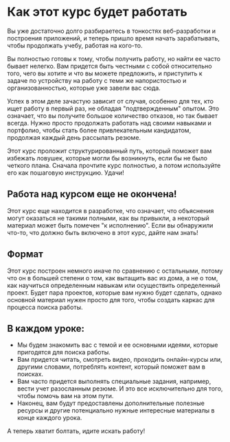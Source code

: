 # Как этот курс будет работать

Вы уже достаточно долго разбираетесь в тонкостях веб-разработки и построения приложений, и теперь пришло время начать зарабатывать, чтобы продолжать учебу, работая на кого-то.

Вы полностью готовы к тому, чтобы получить работу, но найти ее часто бывает нелегко. Вам придется быть честными с собой относительно того, чего вы хотите и что вы можете предложить, и приступить к задаче по устройству на работу с теми же напористостью и организованностью, которые уже завели вас сюда.

Успех в этом деле зачастую зависит от случая, особенно для тех, кто ищет работу в первый раз, не обладая "подтвержденным" опытом. Это означает, что вы получите большое количество отказов, но так бывает всегда. Нужно просто продолжать работать над своими навыками и портфолио, чтобы стать более привлекательным кандидатом, продолжая каждый день рассылать резюме.

Этот курс проложит структурированный путь, который поможет вам избежать ловушек, которые могли бы возникнуть, если бы не было четкого плана. Сначала прочтите курс полностью, а потом используйте его как пошаговую инструкцию. Удачи!

## Работа над курсом еще не окончена!

Этот курс еще находится в разработке, что означает, что объяснения могут оказаться не такими полными, как вы привыкли, а некоторый материал может быть помечен "к исполнению". Если вы обнаружили что-то, что должно быть включено в этот курс, дайте нам знать!

## Формат

Этот курс построен немного иначе по сравнению с остальными, потому что он в большей степени о том, как вытащить вас из дома, а не о том, как научиться определенным навыкам или осуществить определенный проект. Будет пара проектов, которые вам нужно будет сделать, однако основной материал нужен просто для того, чтобы создать каркас для процесса поиска работы.

## В каждом уроке:

- Мы будем знакомить вас с темой и ее основными идеями, которые пригодятся для поиска работы.
- Вам придется читать, смотреть видео, проходить онлайн-курсы или, другими словами, потреблять контент, который поможет вам в поисках.
- Вам часто придется выполнять специальные задания, например, вести учет разосланным резюме. И это все исключительно для того, чтобы помочь вам на этом пути.
- Наконец, вам будут предоставлены дополнительные полезные ресурсы и другие потенциально нужные интересные материалы в конце каждого урока.

А теперь хватит болтать, идите искать работу!
